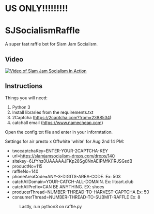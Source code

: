 # US ONLY!!!!!!!!!
#  SJSocialismRaffle

A super fast raffle bot for Slam Jam Socialism.

## Video

[![Video of Slam Jam Socialism in Action](https://img.youtube.com/vi/YOUTUBE_VIDEO_ID_HERE/0.jpg)](https://www.youtube.com/watch?v=mEmr1IhLQj4)


## Instructions

Things you will need:
1. Python 3
2. Install libraries from the requirements.txt
3. 2Captcha (https://2captcha.com?from=2388534)
4. catchall email (https://www.namecheap.com)

Open the config.txt file and enter in your informtation.<p/>

  Settings for air presto x Offwhite 'white' for Aug 2nd 14 PM:<p>
	<ul>
	<li>twocaptchaKey=ENTER-YOUR-2CAPTCHA-KEY</li>
	<li>url=https://slamjamsocialism-drops.com/drops/140</li>
	<li>sitekey=6LfYhz0UAAAAAJFKp28Sg0NnAEIPMfKI1RJSGsdB</li>
	<li>productNo=115</li>
	<li>raffleNo=140</li>
	<li>phoneAreaCode=ANY-3-DIGITS-AREA-CODE. Ex: 503</li>
	<li>catchAllDomain=YOUR-CATCH-ALL-DOMAIN. Ex: litcart.club</li>
	<li>catchAllPrefix=CAN BE ANYTHING. EX: shoes</li>
	<li>producerThread=NUMBER-THREAD-TO-HARVEST-CAPTCHA Ex: 50</li>
	<li>consumerThread=NUMBER-THREAD-TO-SUBMIT-RAFFLE   Ex: 8</li>
	<ul>

Lastly, run python3 on raffle.py
